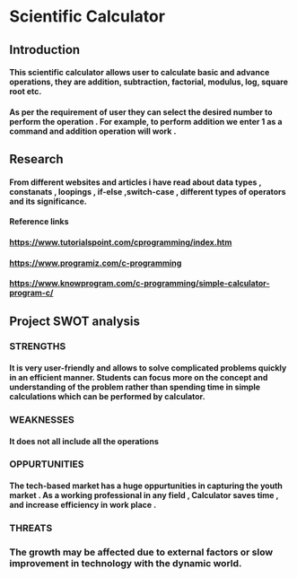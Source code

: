 # Scientific Calculator

## Introduction 

#### This scientific calculator allows user to calculate basic and advance operations, they are addition, subtraction, factorial, modulus, log, square root etc. 
#### As per the requirement of user they  can select the desired number to perform the operation . For example, to perform addition we enter 1 as a command and addition operation will work .

## Research 

#### From different websites and articles i have read about data types , constanats , loopings , if-else ,switch-case , different types of operators and its significance. 

#### Reference links
#### https://www.tutorialspoint.com/cprogramming/index.htm
#### https://www.programiz.com/c-programming
#### https://www.knowprogram.com/c-programming/simple-calculator-program-c/

## Project SWOT analysis

### STRENGTHS

#### It is very user-friendly and allows to solve complicated problems quickly in an efficient manner. Students can focus more on the concept and understanding of the problem rather than spending time in simple calculations which can be performed by calculator.

### WEAKNESSES

#### It does not all include all the operations 

### OPPURTUNITIES

#### The tech-based market has a huge oppurtunities in capturing the youth market . As a working professional in any field , Calculator saves time , and increase efficiency in work place .

### THREATS

###  The growth may be affected due to external factors or slow improvement in technology with the dynamic world.
